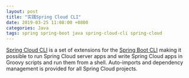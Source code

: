 ```yaml
---
layout: post
title: "实践Spring Cloud CLI"
date: 2019-03-25 11:08:00 +0800
categories: Java
tags: spring spring-boot java spring-cloud-cli spring-cloud
---
```


[Spring Cloud CLI](https://cloud.spring.io/spring-cloud-cli/) is a set of extensions for the [Spring Boot CLI](https://docs.spring.io/spring-boot) making it possible to run Spring Cloud server apps and write Spring Cloud apps in Groovy scripts and run them from a shell. Auto-imports and dependency management is provided for all Spring Cloud projects.